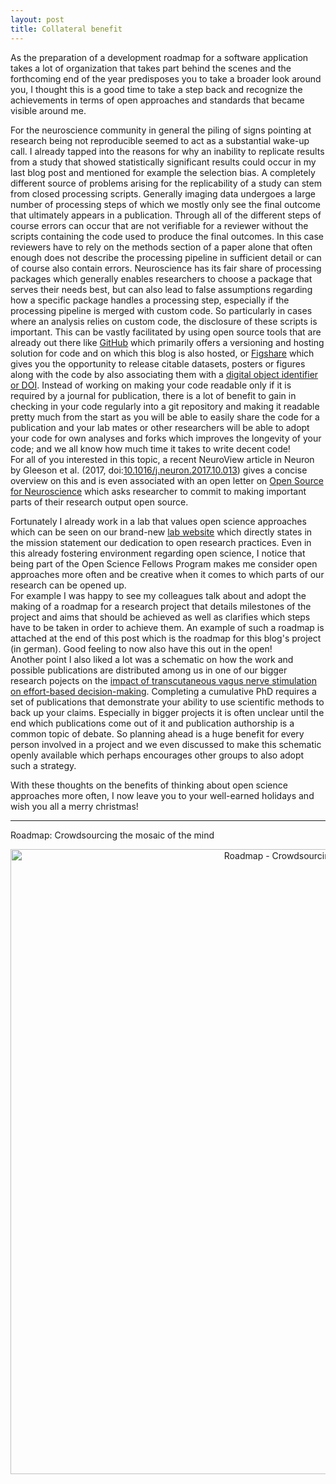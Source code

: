 ```yaml
---
layout: post
title: Collateral benefit
---
```


As the preparation of a development roadmap for a software application takes a lot of organization that takes part behind the scenes and the forthcoming end of the year predisposes you to take a broader look around you, I thought this is a good time to take a step back and recognize the achievements in terms of open approaches and standards that became visible around me.

For the neuroscience community in general the piling of signs pointing at research being not reproducible seemed to act as a substantial wake-up call. I already tapped into the reasons for why an inability to replicate results from a study that showed statistically significant results could occur in my last blog post and mentioned for example the selection bias. A completely different source of problems arising for the replicability of a study can stem from closed processing scripts. Generally imaging data undergoes a large number of processing steps of which we mostly only see the final outcome that ultimately appears in a publication. Through all of the different steps of course errors can occur that are not verifiable for a reviewer without the scripts containing the code used to produce the final outcomes. In this case reviewers have to rely on the methods section of a paper alone that often enough does not describe the processing pipeline in sufficient detail or can of course also contain errors. Neuroscience has its fair share of processing packages which generally enables researchers to choose a package that serves their needs best, but can also lead to false assumptions regarding how a specific package handles a processing step, especially if the processing pipeline is merged with custom code. So particularly in cases where an analysis relies on custom code, the disclosure of these scripts is important. This can be vastly facilitated by using open source tools that are already out there like [GitHub](https://github.com/) which primarily offers a versioning and hosting solution for code and on which this blog is also hosted, or [Figshare](https://figshare.com/) which gives you the opportunity to release citable datasets, posters or figures along with the code by also associating them with a [digital object identifier or DOI](https://www.doi.org/). Instead of working on making your code readable only if it is required by a journal for publication, there is a lot of benefit to gain in checking in your code regularly into a git repository and making it readable pretty much from the start as you will be able to easily share the code for a publication and your lab mates or other researchers will be able to adopt your code for own analyses and forks which improves the longevity of your code; and we all know how much time it takes to write decent code!  
For all of you interested in this topic, a recent NeuroView article in Neuron by Gleeson et al. (2017, doi:[10.1016/j.neuron.2017.10.013](http://dx.doi.org/10.1016/j.neuron.2017.10.013)\) gives a concise overview on this and is even associated with an open letter on [Open Source for Neuroscience](http://opensourceforneuroscience.org/) which asks researcher to commit to making important parts of their research output open source.

Fortunately I already work in a lab that values open science approaches which can be seen on our brand-new [lab website](https://neuromadlab.com/en/home/) which directly states in the mission statement our dedication to open research practices. Even in this already fostering environment regarding open science, I notice that being part of the Open Science Fellows Program makes me consider open approaches more often and be creative when it comes to which parts of our research can be opened up.  
For example I was happy to see my colleagues talk about and adopt the making of a roadmap for a research project that details milestones of the project and aims that should be achieved as well as clarifies which steps have to be taken in order to achieve them. An example of such a roadmap is attached at the end of this post which is the roadmap for this blog's project (in german). Good feeling to now also have this out in the open!  
Another point I also liked a lot was a schematic on how the work and possible publications are distributed among us in one of our bigger research pojects on the [impact of transcutaneous vagus nerve stimulation on effort-based decision-making](https://neuromadlab.com/en/research/projects/). Completing a cumulative PhD requires a set of publications that demonstrate your ability to use scientific methods to back up your claims. Especially in bigger projects it is often unclear until the end which publications come out of it and publication authorship is a common topic of debate. So planning ahead is a huge benefit for every person involved in a project and we even discussed to make this schematic openly available which perhaps encourages other groups to also adopt such a strategy.

With these thoughts on the benefits of thinking about open science approaches more often, I now leave you to your well-earned holidays and wish you all a merry christmas!

-----
Roadmap: Crowdsourcing the mosaic of the mind

<p align="center">
  <img src="{{ site.baseurl }}/public/images/Roadmap_Crowdsourcing_the_mosaic_of_the_mind.png" alt="Roadmap - Crowdsourcing the mosaic of the mind" width="1000">
</p>